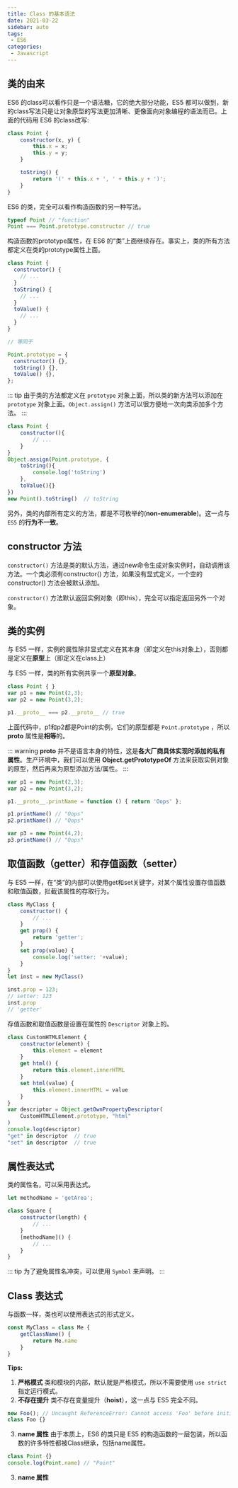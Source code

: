```yaml
---
title: Class 的基本语法
date: 2021-03-22
sidebar: auto
tags: 
 - ES6
categories:
 - Javascript
---
```


## 类的由来

ES6 的class可以看作只是一个语法糖，它的绝大部分功能，ES5 都可以做到，新的class写法只是让对象原型的写法更加清晰、更像面向对象编程的语法而已。上面的代码用 ES6 的class改写:

```js
class Point {
    constructor(x, y) {
        this.x = x;
        this.y = y;
    }

    toString() {
        return '(' + this.x + ', ' + this.y + ')';
    }
}
```

ES6 的类，完全可以看作构造函数的另一种写法。

```js
typeof Point // "function"
Point === Point.prototype.constructor // true
```

构造函数的prototype属性，在 ES6 的“类”上面继续存在。事实上，类的所有方法都定义在类的prototype属性上面。

```js
class Point {
  constructor() {
    // ...
  }
  toString() {
    // ...
  }
  toValue() {
    // ...
  }
}

// 等同于

Point.prototype = {
  constructor() {},
  toString() {},
  toValue() {},
};
```
::: tip
由于类的方法都定义在 `prototype` 对象上面，所以类的新方法可以添加在 `prototype` 对象上面。`Object.assign()` 方法可以很方便地一次向类添加多个方法。
:::

```js
class Point {
    constructor(){
        // ...
    }
}
Object.assign(Point.prototype, {
    toString(){
        console.log('toString')
    },
    toValue(){}
})
new Point().toString()  // toString
```

另外，类的内部所有定义的方法，都是不可枚举的(**non-enumerable**)。这一点与 `ES5` 的**行为不一致**。

## constructor 方法

`constructor()` 方法是类的默认方法，通过new命令生成对象实例时，自动调用该方法。一个类必须有constructor() 方法，如果没有显式定义，一个空的 constructor() 方法会被默认添加。

`constructor()` 方法默认返回实例对象（即this），完全可以指定返回另外一个对象。


## 类的实例

与 ES5 一样，实例的属性除非显式定义在其本身（即定义在this对象上），否则都是定义在**原型**上（即定义在class上）

与 ES5 一样，类的所有实例共享一个**原型对象**。

```js
class Point { }
var p1 = new Point(2,3);
var p2 = new Point(3,2);

p1.__proto__ === p2.__proto__ // true
```
上面代码中，p1和p2都是Point的实例，它们的原型都是 `Point.prototype` ，所以 **__proto__** 属性是**相等**的。

::: warning
**__proto__** 并不是语言本身的特性，这是**各大厂商具体实现时添加的私有属性**。生产环境中，我们可以使用 **Object.getPrototypeOf** 方法来获取实例对象的原型，然后再来为原型添加方法/属性。
:::

```js
var p1 = new Point(2,3);
var p2 = new Point(3,2);

p1.__proto__.printName = function () { return 'Oops' };

p1.printName() // "Oops"
p2.printName() // "Oops"

var p3 = new Point(4,2);
p3.printName() // "Oops"
```

## 取值函数（getter）和存值函数（setter）

与 ES5 一样，在“类”的内部可以使用get和set关键字，对某个属性设置存值函数和取值函数，拦截该属性的存取行为。

```js
class MyClass {
    constructor() {
        // ...
    }
    get prop() {
        return 'getter';
    }
    set prop(value) {
        console.log('setter: '+value);
    }
}
let inst = new MyClass()

inst.prop = 123;
// setter: 123
inst.prop
// 'getter'
```

存值函数和取值函数是设置在属性的 `Descriptor` 对象上的。

```js
class CustomHTMLElement {
    constructor(element) {
        this.element = element
    }
    get html() {
        return this.element.innerHTML
    }
    set html(value) {
        this.element.innerHTML = value
    }
}
var descriptor = Object.getOwnPropertyDescriptor(
    CustomHTMLElement.prototype, "html"
)
console.log(descriptor)
"get" in descriptor  // true
"set" in descriptor  // true
```

## 属性表达式

类的属性名，可以采用表达式。

```js
let methodName = 'getArea';

class Square {
    constructor(length) {
        // ...
    }
    [methodName]() {
        // ...
    }
}
```

::: tip
为了避免属性名冲突，可以使用 `Symbol` 来声明。
:::

## Class 表达式 

与函数一样，类也可以使用表达式的形式定义。

```js
const MyClass = class Me {
    getClassName() {
        return Me.name
    }
}
```

**Tips:**
1. **严格模式**
类和模块的内部，默认就是严格模式，所以不需要使用 `use strict` 指定运行模式。
2. **不存在提升**
类不存在变量提升（**hoist**），这一点与 ES5 完全不同。
```js
new Foo(); // Uncaught ReferenceError: Cannot access 'Foo' before initialization
class Foo {}
```
3. **name 属性**
由于本质上，ES6 的类只是 ES5 的构造函数的一层包装，所以函数的许多特性都被Class继承，包括name属性。
```js
class Point {}
console.log(Point.name) // "Point"
```
3. **name 属性**
















































